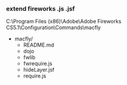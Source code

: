 ### extend fireworks .js .jsf
C:\Program Files (x86)\Adobe\Adobe Fireworks CS5.1\Configuration\Commands\macfly
- macfly/
    + README.md
    + dojo
    + fwlib
    + fwrequire.js
    + hideLayer.jsf
    + require.js